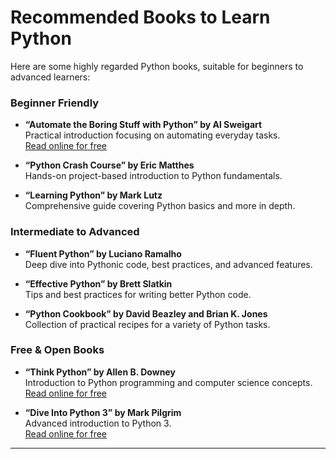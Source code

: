 # Recommended Books to Learn Python

Here are some highly regarded Python books, suitable for beginners to advanced learners:

### Beginner Friendly
- **“Automate the Boring Stuff with Python” by Al Sweigart**  
  Practical introduction focusing on automating everyday tasks.  
  [Read online for free](https://automatetheboringstuff.com/)

- **“Python Crash Course” by Eric Matthes**  
  Hands-on project-based introduction to Python fundamentals.

- **“Learning Python” by Mark Lutz**  
  Comprehensive guide covering Python basics and more in depth.

### Intermediate to Advanced
- **“Fluent Python” by Luciano Ramalho**  
  Deep dive into Pythonic code, best practices, and advanced features.

- **“Effective Python” by Brett Slatkin**  
  Tips and best practices for writing better Python code.

- **“Python Cookbook” by David Beazley and Brian K. Jones**  
  Collection of practical recipes for a variety of Python tasks.

### Free & Open Books
- **“Think Python” by Allen B. Downey**  
  Introduction to Python programming and computer science concepts.  
  [Read online for free](https://greenteapress.com/wp/think-python-2e/)

- **“Dive Into Python 3” by Mark Pilgrim**  
  Advanced introduction to Python 3.  
  [Read online for free](http://www.diveintopython3.net/)

---


